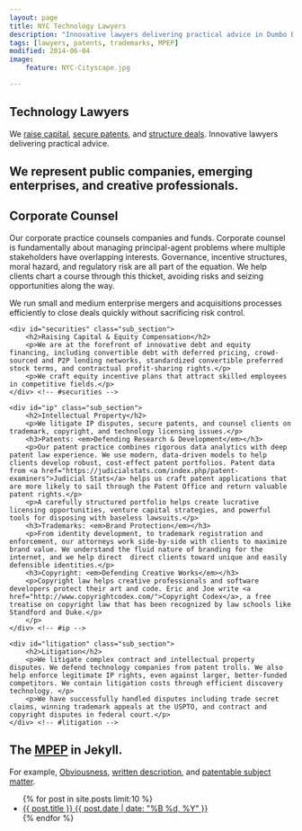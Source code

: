 ```yaml
---
layout: page
title: NYC Technology Lawyers
description: "Innovative lawyers delivering practical advice in Dumbo Brooklyn, and NYC."
tags: [lawyers, patents, trademarks, MPEP]
modified: 2014-06-04
image:
    feature: NYC-Cityscape.jpg

---
```


## Technology Lawyers
We <a href="#securities">raise capital</a>, <a href="#ip">secure patents</a>, and <a href="#corporate">structure deals</a>. Innovative lawyers delivering practical advice.


## We represent public companies, emerging enterprises, and creative professionals.

<div class="section" id="services">	
    <div id="corporate" class="sub_section">
        <h2>Corporate Counsel</h2>
        <p>Our corporate practice counsels companies and funds. Corporate counsel is fundamentally about managing principal-agent problems where multiple stakeholders have overlapping interests. Governance, incentive structures, moral hazard, and regulatory risk are all part of the equation. We help clients chart a course through this thicket, avoiding risks and seizing opportunities along the way.</p>
        <p>We run small and medium enterprise mergers and acquisitions processes efficiently to close deals quickly without  sacrificing risk control.</p>
    </div> <!-- #corporate -->

    <div id="securities" class="sub_section">
        <h2>Raising Capital & Equity Compensation</h2>
        <p>We are at the forefront of innovative debt and equity financing, including convertible debt with deferred pricing, crowd-sourced and P2P lending networks, standardized convertible preferred stock terms, and contractual profit-sharing rights.</p>
        <p>We craft equity incentive plans that attract skilled employees in competitive fields.</p>
    </div> <!-- #securities -->

    <div id="ip" class="sub_section">
        <h2>Intellectual Property</h2>
        <p>We litigate IP disputes, secure patents, and counsel clients on trademark, copyright, and technology licensing issues.</p>
        <h3>Patents: <em>Defending Research & Development</em></h3>
        <p>Our patent practice combines rigorous data analytics with deep patent law experience. We use modern, data-driven models to help clients develop robust, cost-effect patent portfolios. Patent data from <a href="https://judicialstats.com/index.php/patent-examiners">Judicial Stats</a> helps us craft patent applications that are more likely to sail through the Patent Office and return valuable patent rights.</p> 
        <p>A carefully structured portfolio helps create lucrative licensing opportunities, venture capital strategies, and powerful tools for disposing with baseless lawsuits.</p>
        <h3>Trademarks: <em>Brand Protection</em></h3>
        <p>From identity development, to trademark registration and enforcement, our attorneys work side-by-side with clients to maximize brand value. We understand the fluid nature of branding for the internet, and we help direct  direct clients toward unique and easily defensible identities.</p>
        <h3>Copyright: <em>Defending Creative Works</em></h3>
        <p>Copyright law helps creative professionals and software developers protect their art and code. Eric and Joe write <a href="http://www.copyrightcodex.com/">Copyright Codex</a>, a free treatise on copyright law that has been recognized by law schools like Standford and Duke.</p> 
        </p>
    </div> <!-- #ip -->

    <div id="litigation" class="sub_section">
        <h2>Litigation</h2>
        <p>We litigate complex contract and intellectual property disputes. We defend technology companies from patent trolls. We also help enforce legitimate IP rights, even against larger, better-funded competitors. We contain litigation costs through efficient discovery technology. </p>
        <p>We have successfully handled disputes including trade secret claims, winning trademark appeals at the USPTO, and contract and copyright disputes in federal court.</p>
    </div> <!-- #litigation -->
</div> <!-- #services -->

## The [MPEP](_pages/index.html) in Jekyll. 

For example, [Obviousness](_pages/s2141.html), [written description](_pages/s2163.html), and [patentable subject matter](_pages/s2106.html). 



<ul class="post-list">
{% for post in site.posts limit:10 %} 
  <li><article><a href="{{ site.url }}{{ post.url }}">{{ post.title }} <span class="entry-date"><time datetime="{{ post.date | date_to_xmlschema }}">{{ post.date | date: "%B %d, %Y" }}</time></span></a></article></li>
{% endfor %}
</ul>

